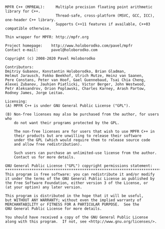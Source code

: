     MPFR C++ (MPREAL):     Multiple precision floating point arithmetic library for C++.
                           Thread-safe, cross-platform (MSVC, GCC, ICC), one-header C++ library.
                           Supports C++11 features if available, C++03 compatible otherwise.

    Thin wrapper for MPFR: http://mpfr.org

    Project homepage:    http://www.holoborodko.com/pavel/mpfr
    Contact e-mail:      pavel@holoborodko.com

    Copyright (c) 2008-2020 Pavel Holoborodko

    Contributors:
    Dmitriy Gubanov, Konstantin Holoborodko, Brian Gladman,
    Helmut Jarausch, Fokko Beekhof, Ulrich Mutze, Heinz van Saanen,
    Pere Constans, Peter van Hoof, Gael Guennebaud, Tsai Chia Cheng,
    Alexei Zubanov, Jauhien Piatlicki, Victor Berger, John Westwood,
    Petr Aleksandrov, Orion Poplawski, Charles Karney, Arash Partow,
    Rodney James, Jorge Leitao.

    Licensing:
    (A) MPFR C++ is under GNU General Public License ("GPL").

    (B) Non-free licenses may also be purchased from the author, for users who
        do not want their programs protected by the GPL.

        The non-free licenses are for users that wish to use MPFR C++ in
        their products but are unwilling to release their software
        under the GPL (which would require them to release source code
        and allow free redistribution).

        Such users can purchase an unlimited-use license from the author.
        Contact us for more details.

    GNU General Public License ("GPL") copyright permissions statement:
    **************************************************************************
    This program is free software: you can redistribute it and/or modify
    it under the terms of the GNU General Public License as published by
    the Free Software Foundation, either version 3 of the License, or
    (at your option) any later version.

    This program is distributed in the hope that it will be useful,
    but WITHOUT ANY WARRANTY; without even the implied warranty of
    MERCHANTABILITY or FITNESS FOR A PARTICULAR PURPOSE.  See the
    GNU General Public License for more details.

    You should have received a copy of the GNU General Public License
    along with this program.  If not, see <http://www.gnu.org/licenses/>.
